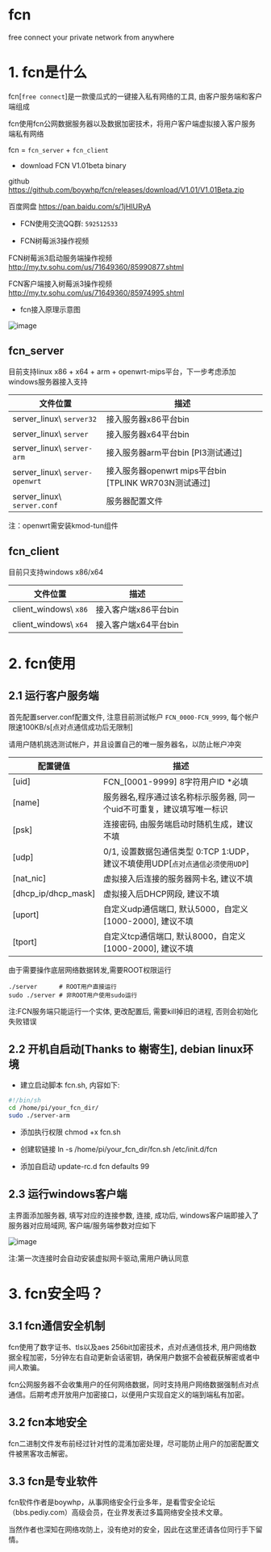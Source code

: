 # fcn
free connect your private network from anywhere

# 1. fcn是什么

fcn[`free connect`]是一款傻瓜式的一键接入私有网络的工具, 由客户服务端和客户端组成

fcn使用fcn公网数据服务器以及数据加密技术，将用户客户端虚拟接入客户服务端私有网络

fcn = `fcn_server` + `fcn_client`

* download FCN V1.01beta binary 
  
github https://github.com/boywhp/fcn/releases/download/V1.01/V1.01Beta.zip
  
百度网盘 https://pan.baidu.com/s/1jHIURyA

* FCN使用交流QQ群: `592512533`

* FCN树莓派3操作视频

FCN树莓派3启动服务端操作视频 http://my.tv.sohu.com/us/71649360/85990877.shtml
  
FCN客户端接入树莓派3操作视频 http://my.tv.sohu.com/us/71649360/85974995.shtml
  
* fcn接入原理示意图

![image](https://github.com/boywhp/fcn/raw/master/FCN%E7%BD%91%E7%BB%9C%E7%A4%BA%E6%84%8F%E5%9B%BE.png)

## fcn_server

目前支持linux x86 + x64 + arm + openwrt-mips平台，下一步考虑添加windows服务器接入支持

|文件位置|描述
|-------|---
|server_linux\ `server32` | 接入服务器x86平台bin
|server_linux\ `server` | 接入服务器x64平台bin
|server_linux\ `server-arm` | 接入服务器arm平台bin [PI3测试通过]
|server_linux\ `server-openwrt` | 接入服务器openwrt mips平台bin [TPLINK WR703N测试通过]
|server_linux\ `server.conf` | 服务器配置文件

注：openwrt需安装kmod-tun组件

## fcn_client

目前只支持windows x86/x64 

|文件位置|描述
|-------|---
|client_windows\ `x86` | 接入客户端x86平台bin
|client_windows\ `x64` | 接入客户端x64平台bin

# 2. fcn使用

## 2.1 运行客户服务端

首先配置server.conf配置文件, 注意目前测试帐户 `FCN_0000-FCN_9999`, 每个帐户限速100KB/s[点对点通信成功后无限制]

请用户随机挑选测试帐户，并且设置自己的唯一服务器名，以防止帐户冲突

|配置键值|描述
|-------|---
| [uid] | FCN_[0001-9999] 8字符用户ID *必填
| [name] | 服务器名,程序通过该名称标示服务器, 同一个uid不可重复，建议填写唯一标识
| [psk]| 连接密码, 由服务端启动时随机生成，建议不填
| [udp]| 0/1, 设置数据包通信类型  0:TCP 1:UDP，建议不填使用UDP[`点对点通信必须使用UDP`]
| [nat_nic] | 虚拟接入后连接的服务器网卡名, 建议不填
| [dhcp_ip/dhcp_mask] |  虚拟接入后DHCP网段, 建议不填
| [uport]| 自定义udp通信端口, 默认5000，自定义[1000-2000], 建议不填
| [tport]| 自定义tcp通信端口, 默认8000，自定义[1000-2000], 建议不填

由于需要操作底层网络数据转发,需要ROOT权限运行
```shell
./server      # ROOT用户直接运行
sudo ./server # 非ROOT用户使用sudo运行
```
注:FCN服务端只能运行一个实体, 更改配置后, 需要kill掉旧的进程, 否则会初始化失败错误

## 2.2 开机自启动[Thanks to 榭寄生], debian linux环境

* 建立启动脚本 fcn.sh, 内容如下:

```bash
#!/bin/sh
cd /home/pi/your_fcn_dir/
sudo ./server-arm
```

* 添加执行权限 chmod +x fcn.sh
 
* 创建软链接 ln -s /home/pi/your_fcn_dir/fcn.sh /etc/init.d/fcn

* 添加自启动 update-rc.d fcn defaults 99

## 2.3 运行windows客户端

主界面添加服务器, 填写对应的连接参数, 连接, 成功后, windows客户端即接入了服务器对应局域网, 客户端/服务端参数对应如下

![image](https://github.com/boywhp/fcn/blob/master/FCN%E7%BD%91%E7%BB%9C%E5%8F%82%E6%95%B0.png)

注:第一次连接时会自动安装虚拟网卡驱动,需用户确认同意

# 3. fcn安全吗？

## 3.1 fcn通信安全机制

fcn使用了数字证书、tls以及aes 256bit加密技术，点对点通信技术, 用户网络数据全程加密，5分钟左右自动更新会话密钥，确保用户数据不会被截获解密或者中间人欺骗。

fcn公网服务器不会收集用户的任何网络数据，同时支持用户网络数据强制点对点通信。后期考虑开放用户加密接口，以便用户实现自定义的端到端私有加密。

## 3.2 fcn本地安全

fcn二进制文件发布前经过针对性的混淆加密处理，尽可能防止用户的加密配置文件被黑客攻击解密。

## 3.3 fcn是专业软件

fcn软件作者是boywhp，从事网络安全行业多年，是看雪安全论坛（bbs.pediy.com）高级会员，在业界发表过多篇网络安全技术文章。

当然作者也深知在网络攻防上，没有绝对的安全，因此在这里还请各位同行手下留情。

